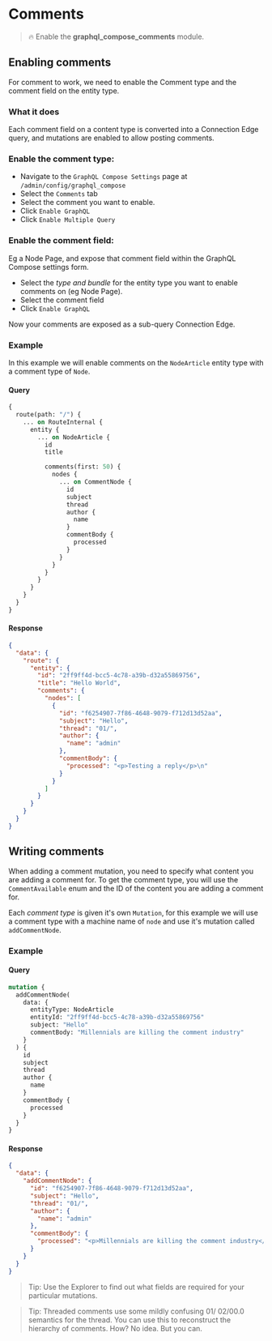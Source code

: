 # Comments

> :fire: Enable the **graphql_compose_comments** module.

## Enabling comments

For comment to work, we need to enable the Comment type and the comment field on the entity type.

### What it does

Each comment field on a content type is converted into a Connection Edge query, and mutations are enabled to allow posting comments.

### Enable the comment type:

- Navigate to the `GraphQL Compose Settings` page at `/admin/config/graphql_compose`
- Select the `Comments` tab
- Select the comment you want to enable.
- Click `Enable GraphQL`
- Click `Enable Multiple Query`

### Enable the comment field:

Eg a Node Page, and expose that comment field within the GraphQL Compose settings form.

- Select the _type and bundle_ for the entity type you want to enable comments on (eg Node Page).
- Select the comment field
- Click `Enable GraphQL`

Now your comments are exposed as a sub-query Connection Edge.

### Example

In this example we will enable comments on the `NodeArticle` entity type with a comment type of `Node`.

<!-- tabs:start -->

#### **Query**

```graphql
{
  route(path: "/") {
    ... on RouteInternal {
      entity {
        ... on NodeArticle {
          id
          title

          comments(first: 50) {
            nodes {
              ... on CommentNode {
                id
                subject
                thread
                author {
                  name
                }
                commentBody {
                  processed
                }
              }
            }
          }
        }
      }
    }
  }
}
```

#### **Response**

```json
{
  "data": {
    "route": {
      "entity": {
        "id": "2ff9ff4d-bcc5-4c78-a39b-d32a55869756",
        "title": "Hello World",
        "comments": {
          "nodes": [
            {
              "id": "f6254907-7f86-4648-9079-f712d13d52aa",
              "subject": "Hello",
              "thread": "01/",
              "author": {
                "name": "admin"
              },
              "commentBody": {
                "processed": "<p>Testing a reply</p>\n"
              }
            }
          ]
        }
      }
    }
  }
}
```

<!-- tabs:end -->

## Writing comments

When adding a comment mutation, you need to specify what content you are adding a comment for. To get the comment type, you will use the `CommentAvailable` enum and the ID of the content you are adding a comment for.

Each _comment type_ is given it's own `Mutation`, for this example we will use a comment type with a machine name of `node` and use it's mutation called `addCommentNode`.

### Example

<!-- tabs:start -->

#### **Query**

```graphql
mutation {
  addCommentNode(
    data: {
      entityType: NodeArticle
      entityId: "2ff9ff4d-bcc5-4c78-a39b-d32a55869756"
      subject: "Hello"
      commentBody: "Millennials are killing the comment industry"
    }
  ) {
    id
    subject
    thread
    author {
      name
    }
    commentBody {
      processed
    }
  }
}
```

#### **Response**

```json
{
  "data": {
    "addCommentNode": {
      "id": "f6254907-7f86-4648-9079-f712d13d52aa",
      "subject": "Hello",
      "thread": "01/",
      "author": {
        "name": "admin"
      },
      "commentBody": {
        "processed": "<p>Millennials are killing the comment industry</p>\n"
      }
    }
  }
}
```

<!-- tabs:end -->

> Tip: Use the Explorer to find out what fields are required for your particular mutations.

> Tip: Threaded comments use some mildly confusing 01/ 02/00.0 semantics for the thread. You can use this to reconstruct the hierarchy of comments. How? No idea. But you can.
